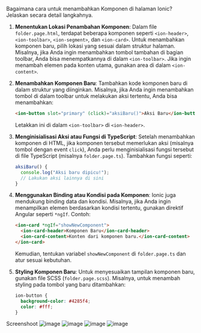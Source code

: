 Bagaimana cara untuk menambahkan Komponen di halaman Ionic? Jelaskan secara detail langkahnya.
1. **Menentukan Lokasi Penambahan Komponen**:
   Dalam file `folder.page.html`, terdapat beberapa komponen seperti `<ion-header>`, `<ion-toolbar>`, `<ion-segment>`, dan `<ion-card>`. Untuk menambahkan komponen baru, pilih lokasi yang sesuai dalam struktur halaman. Misalnya, jika Anda ingin menambahkan tombol tambahan di bagian toolbar, Anda bisa menempatkannya di dalam `<ion-toolbar>`. Jika ingin menambah elemen pada konten utama, gunakan area di dalam `<ion-content>`.

2. **Menambahkan Komponen Baru**:
   Tambahkan kode komponen baru di dalam struktur yang diinginkan. Misalnya, jika Anda ingin menambahkan tombol di dalam toolbar untuk melakukan aksi tertentu, Anda bisa menambahkan:
   ```html
   <ion-button slot="primary" (click)="aksiBaru()">Aksi Baru</ion-button>
   ```
   Letakkan ini di dalam `<ion-toolbar>` di `<ion-header>`.

3. **Menginisialisasi Aksi atau Fungsi di TypeScript**:
   Setelah menambahkan komponen di HTML, jika komponen tersebut memerlukan aksi (misalnya tombol dengan event `click`), Anda perlu menginisialisasi fungsi tersebut di file TypeScript (misalnya `folder.page.ts`). Tambahkan fungsi seperti:
   ```typescript
   aksiBaru() {
     console.log("Aksi baru dipicu!");
     // Lakukan aksi lainnya di sini
   }
   ```

4. **Menggunakan Binding atau Kondisi pada Komponen**:
   Ionic juga mendukung binding data dan kondisi. Misalnya, jika Anda ingin menampilkan elemen berdasarkan kondisi tertentu, gunakan direktif Angular seperti `*ngIf`. Contoh:
   ```html
   <ion-card *ngIf="showNewComponent">
     <ion-card-header>Komponen Baru</ion-card-header>
     <ion-card-content>Konten dari komponen baru.</ion-card-content>
   </ion-card>
   ```
   Kemudian, tentukan variabel `showNewComponent` di `folder.page.ts` dan atur sesuai kebutuhan.

5. **Styling Komponen Baru**:
   Untuk menyesuaikan tampilan komponen baru, gunakan file SCSS (`folder.page.scss`). Misalnya, untuk menambah styling pada tombol yang baru ditambahkan:
   ```scss
   ion-button {
     background-color: #4285f4;
     color: #fff;
   }
   ```

Screenshoot
![image](https://github.com/user-attachments/assets/f55c96da-cce1-42de-b194-979170e5d0d3)
![image](https://github.com/user-attachments/assets/56a55121-4fc8-440f-a080-3d0fea2d1b66)
![image](https://github.com/user-attachments/assets/55b95de5-bb16-4f2f-87d5-3f7c5f6c252e)
![image](https://github.com/user-attachments/assets/f7ff6a69-275d-48db-b0e8-5c853949645a)



